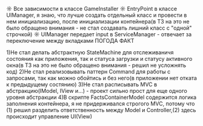 ☼ Все зависимости в классе GameInstaller
☼ EntryPoint в классе UIManager, я знаю, что лучше создать отдельный класс и провести в нем инициализацию, после инициализации контейнера(в ТЗ на это не было обращено внимания - не стал создавать лишний класс с "одной" строчкой)
☼ UIManager передает input в ServiceManager - отвечает за переключение между вкладками ПОГОДА ФАКТ


1)Не стал делать абстрактную StateMachine для отслеживаничя состояния как приложения, так и статуса загрузки и статусу активного окна(в ТЗ на это не было обращено внимания - решил не усложнять код)
2)Не стал реализовывать паттерн Command для работы с запросами, так как можно обойтись и без него(в приложении нет отката к предыдущему состянию)
3)Не стал расписывать MVC в абстракцию(IModel, IView и...) - проект сильно прост для еще одного уровня абстракции
4)В скрипте FactsContainerModel содержится логика заполнения контейнера, я не придерживался строгого MVC, потому что (1) решил разделить ответственность между Model и Controller,(2) здесь происходит управление UI(View)
